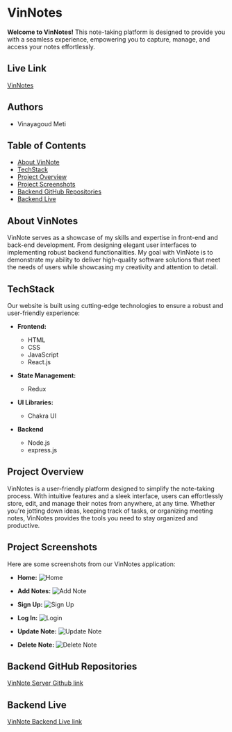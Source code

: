 # VinNotes

**Welcome to VinNotes!** This note-taking platform is designed to provide you with a seamless experience, empowering you to capture, manage, and access your notes effortlessly.

## Live Link

<a href="https://vin-note.netlify.app/" target="_blank">VinNotes</a>

## Authors

- Vinayagoud Meti

## Table of Contents

- [About VinNote](#about-vinNotes)
- [TechStack](#technology-stack)
- [Project Overview](#project-overview)
- [Project Screenshots](#project-screenshots)
- [Backend GitHub Repositories](#backend-github-repositories)
- [Backend Live](#backend-live)

## About VinNotes

VinNote serves as a showcase of my skills and expertise in front-end and back-end development. From designing elegant user interfaces to implementing robust backend functionalities. My goal with VinNote is to demonstrate my ability to deliver high-quality software solutions that meet the needs of users while showcasing my creativity and attention to detail.

## TechStack

Our website is built using cutting-edge technologies to ensure a robust and user-friendly experience:

- **Frontend:**

  - HTML
  - CSS
  - JavaScript
  - React.js

- **State Management:**

  - Redux

- **UI Libraries:**

  - Chakra UI

- **Backend**
  - Node.js
  - express.js

## Project Overview

VinNotes is a user-friendly platform designed to simplify the note-taking process. With intuitive features and a sleek interface, users can effortlessly store, edit, and manage their notes from anywhere, at any time. Whether you're jotting down ideas, keeping track of tasks, or organizing meeting notes, VinNotes provides the tools you need to stay organized and productive.

## Project Screenshots

Here are some screenshots from our VinNotes application:

- **Home:**
  ![Home](https://github.com/Vinay-the-dev-bot/VinNote/assets/57762023/acd62e82-f7da-4ba5-8e96-471532c60ee2)

- **Add Notes:**
  ![Add Note](https://github.com/Vinay-the-dev-bot/VinNote/assets/57762023/42d1ff98-0227-4a49-a559-f3260260d7b8)

- **Sign Up:**
 ![Sign Up](https://github.com/Vinay-the-dev-bot/VinNote/assets/57762023/18103288-0f8b-4717-962b-512b174364db)

- **Log In:**
  ![Login](https://github.com/Vinay-the-dev-bot/VinNote/assets/57762023/d4614fc3-751b-4211-83e5-461798f4699b)

- **Update Note:**
  ![Update Note](https://github.com/Vinay-the-dev-bot/VinNote/assets/57762023/66f0fb0e-5c7d-4f1d-b35f-538a85fd099a)

- **Delete Note:**
  ![Delete Note](https://github.com/Vinay-the-dev-bot/VinNote/assets/57762023/56d6e447-8dc1-474d-825f-6b5348022b42)

## Backend GitHub Repositories

<a href="https://github.com/Vinay-the-dev-bot/VinNote_Server" target="_blank">VinNote Server Github link</a>

## Backend Live

<a href="https://vinnote-server.onrender.com" target="_blank">VinNote Backend Live link</a>
